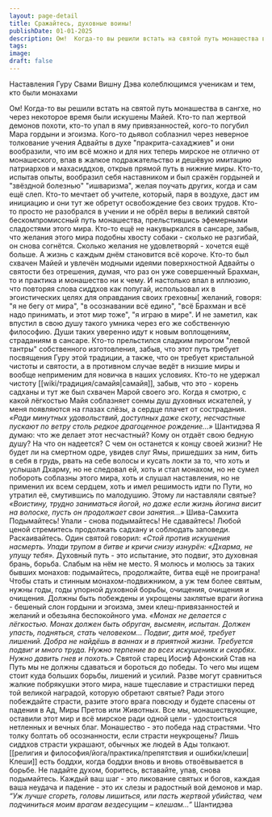 ```yaml
---
layout: page-detail
title: Сражайтесь, духовные воины!
publishDate: 01-01-2025
description: Ом!  Когда-то вы решили встать на святой путь монашества в сангхе,  но через некоторое время были искушены Майей.  Кто-то пал жертвой демонов похоти, кто-то упал в яму  привязанностей, кого-то погубил Мара гордыни и эгоизма.
tags:
image:
draft: false
---
```

Наставления Гуру Свами Вишну Дэва колеблющимся ученикам и тем, кто были монахами

Ом!  Когда-то вы решили встать на святой путь монашества в сангхе,  но через некоторое время были искушены Майей.  Кто-то пал жертвой демонов похоти, кто-то упал в яму  привязанностей, кого-то погубил Мара гордыни и эгоизма.  Кого-то дьявол соблазнил через неверное толкование учения  Адвайты в духе "пракрита-сахаджиев" и они вообразили, что им  всё можно и для них теперь мирское не отлично от  монашеского, впав в жалкое подражательство и дешёвую  имитацию патриархов и махасиддхов, открыв прямой путь в  нижние миры.  Кто-то, испытав опыты, вообразил себя наставником и был  сражён гордыней и "звёздной болезнью" "ишваризма", желая  поучать других, когда и сам ещё слеп.  Кто-то мечтает об учителе, который, паря в воздухе, даст им  инициацию и они тут же обретут освобождение без своих  трудов.  Кто-то просто не разобрался в учении и не обрёл веры в  великий святой бескомпромиссный путь монашества,  прельстившись эфемерными сладостями этого мира.  Кто-то ещё не накувыркался в сансаре, забыв, что желания  этого мира подобны хвосту собаки - сколько не разгибай,  он снова согнётся.  Сколько желания не удовлетворяй - хочется ещё больше.  А жизнь с каждым днём становится всё короче.  Кто-то был схвачен Майей и увлечён модными идеями  поверхностной Адвайты о святости без отрешения, думая,  что раз он уже совершенный Брахман, то и практика и  монашество ни к чему. И настолько впал в иллюзию, что  повторяя  слова сиддхов как попугай, использовал их в эгоистических  целях для оправдания своих греховны\[ желаний, говоря:  "я не бегу от мира",  "в осознавании всё едино", "всё Брахман и всё надо принимать,  и этот мир тоже", "я играю в мире".  И не заметил, как впустил в свою душу такого умника через его  же собственную философию. Души таких уверенно идут к  новым воплощениям, страданиям в сансаре.  Кто-то прельстился сладким пирогом "левой тантры"  собственного изготовления, забыв, что этот путь требует  посвящения Гуру этой традиции, а также, что он требует  кристальной чистоты и святости,  а в противном случае ведёт в низшие миры и вообще неприменим  для новичка в наших условиях.  Кто-то не удержал чистоту [[wiki/традиция/самайя|самайя]], забыв, что это - корень  садханы  и тут же был схвачен Марой своего эго.  Когда я смотрю, с какой лёгкостью Майя соблазняет сонмы душ  духовных искателей, у меня появляются на глазах слёзы,  а сердце плачет от сострадания.   _«Ради минутных удовольствий, доступных даже скоту, несчастные_   _пускают по ветру столь редкое драгоценное рождение…»_ Шантидэва  Я думаю: что же делает этот несчастный? Кому он отдаёт свою  бедную душу? На что он надеется? С чем он останется к концу  своей жизни?  Не будет ли на смертном одре, увидев слуг Ямы, пришедших за  ним, бить в себя в грудь, рвать на себе волосы и кусать локти за  то, что хоть и услышал Дхарму, но не следовал ей, хоть и стал  монахом, но не сумел побороть соблазны этого мира, хоть и  слушал наставления, но не применил их всем сердцем, хоть и  имел решимость идти по Пути, но утратил её, смутившись по  малодушию.  Этому ли наставляли святые?   _«Воистину, трудно заниматься йогой, но даже если жизнь йогина_   _висит на волоске, пусть он продолжает свои занятия...»_ Шива-Самхита  Подымайтесь! Упали - снова подымайтесь! Не сдавайтесь!  Любой ценой стремитесь продолжать садхану и соблюдать  заповеди. Раскаивайтесь.  Один святой говорил:   _«Стой против искушения насмерть. Упади трупом в битве и кричи_   _снизу изнурён: «Дхарма, не упущу тебя»._  Духовный путь - это испытание, это подвиг, это духовная брань,  борьба.  Слабым на нём не место. Я молюсь и молюсь за таких бывших  монахов: подымайтесь, продолжайте, битва ещё не проиграна!  Чтобы стать и стинным монахом-подвижником, а уж тем более  святым, нужны годы, годы упорной духовной борьбы, очищения,  очищения и очищения.  Должны быть побеждены и укрощены заклятые враги йогина -  бешеный слон гордыни и эгоизма, змеи клеш-привязанностей  и желаний и обезьяна беспокойного ума.   _«Монах не делается с лёгкостью. Монах должен быть обруган,_   _высмеян, испытан. Должен упасть, подняться, стать человеком..._   _Подвиг, дитя моё, требует лишений. Добра не найдёшь в ваннах_   _и в приятной жизни. Требуется подвиг и много труда._   _Нужно терпение во всех искушениях и скорбях. Нужно давить_   _гнев и похоть.»_ Святой старец Иосиф Афонский  Став на Путь мы не должны сдаваться и бороться до победы.  То чего мы ищем стоит куда больших борьбы, лишений и усилий.  Разве могут сравниться жалкие побрякушки этого мира, наше  тщеславие и страстишки перед той великой наградой, которую  обретают святые? Ради этого побеждайте страсти, разите этого  врага повсюду и будете спасены от падения в Ад, Миры Претов  или Животных.  Все мы, монашествующие, оставили этот мир и всё мирское ради  одной цели - удостоиться нетленных и вечных благ.  Монашество - это победа над страстями. Что толку болтать об  осознанности, если страсти неукрощены? Лишь сиддхов страсти  украшают, обычных же людей в Ады толкают. [[религия и философия/йога/практика/препятствия и ошибки/клеши|Клеши]] есть боддхи,  когда боддхи вновь и вновь отвоёвывается в борьбе.  Не падайте духом, боритесь, вставайте, упав, снова  подымайтесь. Каждый ваш шаг - это ликование святых и богов,  каждая ваша неудача и падение - это их слезы и радостный вой  демонов и мар. _“Уж лучше сгореть, головы лишиться, или пасть жертвой убийства, чем подчиниться моим врагам вездесущим – клешам...”_ Шантидэва